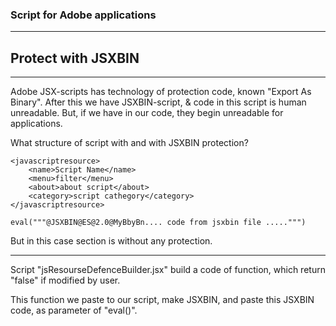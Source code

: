 ### Script for Adobe applications
---

## Protect <javascriptresource> with JSXBIN

---

Adobe JSX-scripts has technology of protection code, known "Export As Binary". 
After this we have JSXBIN-script, & code in this script is human unreadable.
But, if we have <javascriptresource> in our code, they begin unreadable for applications.

What structure of script with <javascriptresource> and with JSXBIN protection?

```
<javascriptresource>
    <name>Script Name</name>
    <menu>filter</menu>
    <about>about script</about>
    <category>script cathegory</category>
</javascriptresource>

eval("""@JSXBIN@ES@2.0@MyBbyBn.... code from jsxbin file .....""")
```

But in this case <javascriptresource> section is without any protection.

---

Script "jsResourseDefenceBuilder.jsx" build a code of function,
which return "false" if <javascriptresource> modified by user.

This function we paste to our script, make JSXBIN, and paste this JSXBIN code,
as parameter of "eval()".

